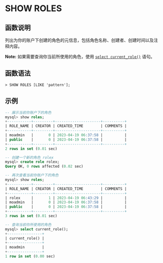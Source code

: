 # **SHOW ROLES**

## **函数说明**

列出为你的账户下创建的角色的元信息，包括角色名称、创建者、创建时间以及注释内容。

__Note:__ 如果需要查询你当前所使用的角色，使用 [`select current_role()`](../../Functions-and-Operators/system-ops/current_role.md) 语句。

## **函数语法**

```
> SHOW ROLES [LIKE 'pattern'];
```

## **示例**

```sql
-- 展示当前你账户下的角色
mysql> show roles;
+-----------+---------+---------------------+----------+
| ROLE_NAME | CREATOR | CREATED_TIME        | COMMENTS |
+-----------+---------+---------------------+----------+
| moadmin   |       0 | 2023-04-19 06:37:58 |          |
| public    |       0 | 2023-04-19 06:37:58 |          |
+-----------+---------+---------------------+----------+
2 rows in set (0.01 sec)

-- 创建一个新的角色 rolex
mysql> create role rolex;
Query OK, 0 rows affected (0.02 sec)

-- 再次查看当前你账户下的角色
mysql> show roles;
+-----------+---------+---------------------+----------+
| ROLE_NAME | CREATOR | CREATED_TIME        | COMMENTS |
+-----------+---------+---------------------+----------+
| rolex     |       1 | 2023-04-19 06:43:29 |          |
| moadmin   |       0 | 2023-04-19 06:37:58 |          |
| public    |       0 | 2023-04-19 06:37:58 |          |
+-----------+---------+---------------------+----------+
3 rows in set (0.01 sec)

-- 查询当前你所使用的角色
mysql> select current_role();
+----------------+
| current_role() |
+----------------+
| moadmin        |
+----------------+
1 row in set (0.00 sec)
```
